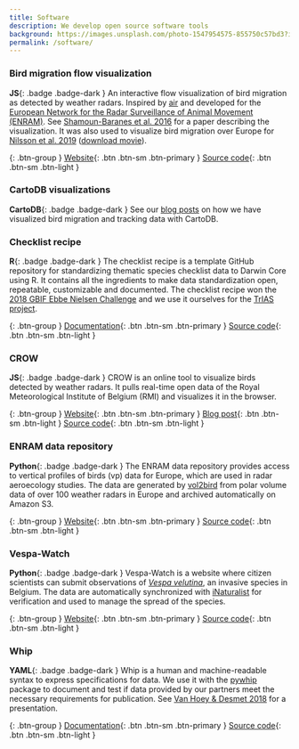 ```yaml
---
title: Software
description: We develop open source software tools
background: https://images.unsplash.com/photo-1547954575-855750c57bd3?ixlib=rb-1.2.1&ixid=eyJhcHBfaWQiOjEyMDd9&auto=format&fit=crop&w=1500&q=80
permalink: /software/
---
```


### Bird migration flow visualization

**JS**{: .badge .badge-dark } An interactive flow visualization of bird migration as detected by weather radars. Inspired by [air](http://air.nullschool.net) and developed for the [European Network for the Radar Surveillance of Animal Movement (ENRAM)](http://enram.eu). See [Shamoun-Baranes et al. 2016](https://doi.org/10.1371/journal.pone.0160106) for a paper describing the visualization. It was also used to visualize bird migration over Europe for [Nilsson et al. 2019](https://doi.org/10.1111/ecog.04003) ([download movie](https://zenodo.org/record/1172801/files/cartoviz.mov?download=1)).

{: .btn-group }
[Website](http://enram.github.io/bird-migration-flow-visualization/viz/){: .btn .btn-sm .btn-primary }
[Source code](https://github.com/enram/bird-migration-flow-visualization){: .btn .btn-sm .btn-light }

### CartoDB visualizations

**CartoDB**{: .badge .badge-dark } See our [blog posts](/blog?category=CartoDB) on how we have visualized bird migration and tracking data with CartoDB.

### Checklist recipe

**R**{: .badge .badge-dark } The checklist recipe is a template GitHub repository for standardizing thematic species checklist data to Darwin Core using R. It contains all the ingredients to make data standardization open, repeatable, customizable and documented. The checklist recipe won the [2018 GBIF Ebbe Nielsen Challenge](https://www.gbif.org/news/4TuHBNfycgO4GEMOKkMi4u/six-winners-top-the-2018-ebbe-nielsen-challenge) and we use it ourselves for the [TrIAS project](http://www.trias-project.be/).

{: .btn-group }
[Documentation](https://github.com/trias-project/checklist-recipe/wiki){: .btn .btn-sm .btn-primary }
[Source code](https://github.com/trias-project/checklist-recipe){: .btn .btn-sm .btn-light }

### CROW

**JS**{: .badge .badge-dark } CROW is an online tool to visualize birds detected by weather radars. It pulls real-time open data of the Royal Meteorological Institute of Belgium (RMI) and visualizes it in the browser.

{: .btn-group }
[Website](https://www.meteo.be/birddetection){: .btn .btn-sm .btn-primary }
[Blog post](/blog/crow){: .btn .btn-sm .btn-light }
[Source code](https://github.com/inbo/crow){: .btn .btn-sm .btn-light }

### ENRAM data repository

**Python**{: .badge .badge-dark } The ENRAM data repository provides access to vertical profiles of birds (vp) data for Europe, which are used in radar aeroecology studies. The data are generated by [vol2bird](https://github.com/adokter/vol2bird) from polar volume data of over 100 weather radars in Europe and archived automatically on Amazon S3.

{: .btn-group }
[Website](http://enram.github.io/data-repository){: .btn .btn-sm .btn-primary }
[Source code](https://github.com/enram/data-repository){: .btn .btn-sm .btn-light }

### Vespa-Watch

**Python**{: .badge .badge-dark } Vespa-Watch is a website where citizen scientists can submit observations of [_Vespa velutina_](https://www.inaturalist.org/taxa/119019-Vespa-velutina), an invasive species in Belgium. The data are automatically synchronized with [iNaturalist](https://www.inaturalist.org/) for verification and used to manage the spread of the species.

{: .btn-group }
[Website](https://vespawatch.be){: .btn .btn-sm .btn-primary }
[Source code](https://github.com/inbo/vespa-watch){: .btn .btn-sm .btn-light }

### Whip

**YAML**{: .badge .badge-dark } Whip is a human and machine-readable syntax to express specifications for data. We use it with the [pywhip](https://inbo.github.io/pywhip/) package to document and test if data provided by our partners meet the necessary requirements for publication. See [Van Hoey & Desmet 2018](https://speakerdeck.com/peterdesmet/whip-communicate-and-test-what-to-expect-from-data) for a presentation.

{: .btn-group }
[Documentation](https://github.com/inbo/whip/blob/master/docs/syntax.md){: .btn .btn-sm .btn-primary }
[Source code](https://github.com/inbo/whip){: .btn .btn-sm .btn-light }

